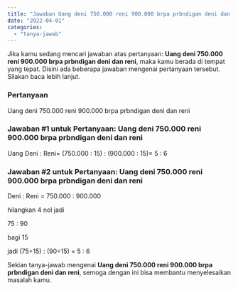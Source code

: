 ```yaml
---
title: "Jawaban Uang deni 750.000 reni 900.000 brpa prbndigan deni dan reni"
date: "2022-04-01"
categories: 
  - "tanya-jawab"
---
```


Jika kamu sedang mencari jawaban atas pertanyaan: **Uang deni 750.000 reni 900.000 brpa prbndigan deni dan reni**, maka kamu berada di tempat yang tepat. Disini ada beberapa jawaban mengenai pertanyaan tersebut. Silakan baca lebih lanjut.

### Pertanyaan

Uang deni 750.000 reni 900.000 brpa prbndigan deni dan reni

### Jawaban #1 untuk Pertanyaan: Uang deni 750.000 reni 900.000 brpa prbndigan deni dan reni

Uang Deni : Reni= (750.000 : 15) : (900.000 : 15)= 5 : 6  

### Jawaban #2 untuk Pertanyaan: Uang deni 750.000 reni 900.000 brpa prbndigan deni dan reni

Deni : Reni = 750.000 : 900.000  
  
hilangkan 4 nol jadi  
  
75 : 90  
  
bagi 15  
  
jadi (75÷15) : (90÷15) = 5 : 6

Sekian tanya-jawab mengenai **Uang deni 750.000 reni 900.000 brpa prbndigan deni dan reni**, semoga dengan ini bisa membantu menyelesaikan masalah kamu.
